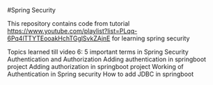 #Spring Security

This repository contains code from tutorial https://www.youtube.com/playlist?list=PLqq-6Pq4lTTYTEooakHchTGglSvkZAjnE  for learning spring security

Topics learned till video 6:
5 important terms in Spring Security
Authentication and Authorization
Adding authentication in springboot project
Adding authorization in springboot project
Working of Authentication in Spring security
How to add JDBC in springboot

